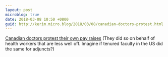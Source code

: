 ```yaml
---
layout: post
microblog: true
date: 2018-03-08 10:50 +0800
guid: http://kerim.micro.blog/2018/03/08/canadian-doctors-protest.html
---
```

[Canadian doctors protest their own pay raises](https://www.cnbc.com/amp/2018/03/06/canadian-doctor-protest-their-own-pay-raises.html) (They did so on behalf of health workers that are less well off. Imagine if tenured faculty in the US did the same for adjuncts?)
